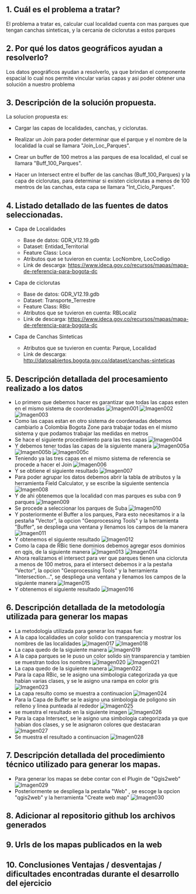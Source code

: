
##  1. Cuál es el problema a tratar?

 El problema a tratar es, calcular cual localidad cuenta con mas parques que tengan canchas sinteticas, y la cercania de ciclorutas a estos parques

## 2. Por qué los datos geográficos ayudan a resolverlo?

Los datos geográficos ayudan a resolverlo, ya que brindan el componente espacial lo cual nos permite vincular varias capas y asi poder obtener una solución a nuestro problema
   
## 3. Descripción de la solución propuesta.

La solucion propuesta es:

* Cargar las capas de localidades, canchas, y ciclorutas.

* Realizar un Join para poder determinar que el parque y el nombre de la localidad la cual se llamara "Join_Loc_Parques".

* Crear un buffer de 100 metros a las parques de esa localidad, el cual se llamara "Buff_100_Parques".

* Hacer un Intersect entre el buffer de las canchas (Buff_100_Parques) y la capa de ciclorutas, para determinar si existen ciclorutas a menos de 100 mentros de las canchas, esta capa se llamara "Int_Ciclo_Parques".
    
## 4. Listado detallado de las fuentes de datos seleccionadas.

* Capa de Localidades
    - Base de datos: GDR_V12.19.gdb
    - Dataset: Entidad_Territorial
    - Feature Class: Loca
    - Atributos que se tuvieron en cuenta: LocNombre, LocCodigo
    - Link de descarga: https://www.ideca.gov.co/recursos/mapas/mapa-de-referencia-para-bogota-dc

* Capa de ciclorutas 
    - Base de datos: GDR_V12.19.gdb
    - Dataset: Transporte_Terrestre
    - Feature Class: RBic
    - Atributos que se tuvieron en cuenta: RBLocaliz
    - Link de descarga: https://www.ideca.gov.co/recursos/mapas/mapa-de-referencia-para-bogota-dc

* Capa de Canchas Sinteticas 
    - Atributos que se tuvieron en cuenta: Parque, Localidad
    - Link de descarga: http://datosabiertos.bogota.gov.co/dataset/canchas-sinteticas

## 5. Descripción detallada del procesamiento realizado a los datos 

* Lo primero que debemos hacer es garantizar que todas las capas esten en el mismo sistema de coordenadas
     ![Imagen001](Imagenes/Imagen001.PNG "Imagen001")
     ![Imagen002](Imagenes/Imagen002.PNG "Imagen002")
     ![Imagen003](Imagenes/Imagen003.PNG "Imagen003")
* Como las capas estan en otro sistema de coordenadas debemos cambiarlo a Colombia Bogota Zone para trabajar todas en el mismo sistema y que podamos trabajar las medidas en metros
* Se hace el siguiente procedimiento para las tres capas
     ![Imagen004](Imagenes/Imagen004.PNG "Imagen004")
* Y debemos tener todas las capas de la siguiente manera
     ![Imagen005a](Imagenes/Imagen005a.PNG "Imagen005a")
     ![Imagen005b](Imagenes/Imagen005b.PNG "Imagen005b")
     ![Imagen005c](Imagenes/Imagen005c.PNG "Imagen005c")
* Teniendo ya las tres capas en el mismo sistema de referencia se procede a hacer el Join
     ![Imagen006](Imagenes/Imagen006.PNG "Imagen006")
* Y se obtiene el siguiente resultado
     ![Imagen007](Imagenes/Imagen007.PNG "Imagen007")
* Para poder agrupar los datos debemos abrir la tabla de atributos y la herramienta Field Calculator, y se escribe la siguiente sentencia
     ![Imagen008](Imagenes/Imagen008.PNG "Imagen008")
* Y de ahi obtenemos que la localidad con mas parques es suba con 9 parques
     ![Imagen009](Imagenes/Imagen009.PNG "Imagen009")
* Se procede a seleccionar los parques de Suba
     ![Imagen010](Imagenes/Imagen010.PNG "Imagen010")
* Y posteriormente el Buffer a los parques, Para esto necesitamos ir a la pestaña "Vector", la opcion "Geoprocessing Tools" y la herramienta "Buffer", se despliega una ventana y llenamos los campos de la manera
     ![Imagen011](Imagenes/Imagen011.PNG "Imagen011")
* Y obtenemos el siguiente resultado
     ![Imagen012](Imagenes/Imagen012.PNG "Imagen012")
* Como la capa de RBic tiene dominios debemos agregar esos dominios en qgis, de la siguiente manera
     ![Imagen013](Imagenes/Imagen013.PNG "Imagen013")
     ![Imagen014](Imagenes/Imagen014.PNG "Imagen014")
* Ahora realizamos el intersect para ver que parques tienen una cicloruta a menos de 100 metros, para el intersect debemos ir a la pestaña "Vector", la opcion "Geoprocessing Tools" y la herramienta "Intersection...", se despliega una ventana y llenamos los campos de la siguiente manera
     ![Imagen015](Imagenes/Imagen015.PNG "Imagen015")
* Y obtenemos el siguiente resultado
     ![Imagen016](Imagenes/Imagen016.PNG "Imagen016")

## 6. Descripción detallada de la metodología utilizada para generar los mapas 

* La metodologia utilizada para generar los mapas fue:
* A la capa localidades un color solido con transparencia y mostrar los nombres de las localidades
     ![Imagen017](Imagenes/Imagen017.PNG "Imagen017")
     ![Imagen018](Imagenes/Imagen018.PNG "Imagen018")
* La capa quedo de la siguiente manera
     ![Imagen019](Imagenes/Imagen019.PNG "Imagen019")
* A la capa parques se le puso un color solido sin transparencia y tambien se muestran todos los nombres
     ![Imagen020](Imagenes/Imagen020.PNG "Imagen020")
     ![Imagen021](Imagenes/Imagen021.PNG "Imagen021")
* La capa quedo de la siguiente manera
     ![Imagen022](Imagenes/Imagen022.PNG "Imagen022")
* Para la capa RBic, se le asigno una simbologia categorizada ya que habian varias clases, y se le asigno una rampa en color gris
     ![Imagen023](Imagenes/Imagen023.PNG "Imagen023")
* La capa resulto como se muestra a continuacion 
     ![Imagen024](Imagenes/Imagen024.PNG "Imagen024")
* Para la Capa de Buffer se le asigno una simbologia de poligono sin relleno y linea punteada al rededor
     ![Imagen025](Imagenes/Imagen025.PNG "Imagen025")
* se muestra el resultado en la siguiente imagen
     ![Imagen026](Imagenes/Imagen026.PNG "Imagen026")
* Para la capa Intersect, se le asigno una simbologia categorizada ya que habian dos clases, y se le asignaron colores que destacaran
     ![Imagen027](Imagenes/Imagen027.PNG "Imagen027")
* Se muestra el resultado a continuacion
     ![Imagen028](Imagenes/Imagen028.PNG "Imagen028")


## 7. Descripción detallada del procedimiento técnico utilizado para generar los mapas.

* Para generar los mapas se debe contar con el Plugin de "Qgis2web"
    ![Imagen029](Imagenes/Imagen029.PNG "Imagen029")
* Posteriormente se despliega la pestaña "Web" , se escoge la opcion "qgis2web" y la herramienta "Create web map"
      ![Imagen030](Imagenes/Imagen030.PNG "Imagen030")

## 8. Adicionar al repositorio github los archivos generados

## 9. Urls de los mapas publicados en la web
    
## 10. Conclusiones Ventajas / desventajas / dificultades encontradas durante el desarrollo del ejercicio

